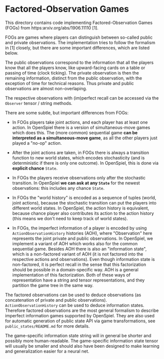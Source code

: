 # Factored-Observation Games

This directory contains code implementing Factored-Observation Games (FOGs) from
https:arxiv.org/abs/1906.11110 [1].

FOGs are games where players can distinguish between so-called public and
private observations. The implementation tries to follow the formalism in [1]
closely, but there are some important differences, which are listed below.

The public observations correspond to the information that all the players know
that all the players know, like upward-facing cards on a table or passing of
time (clock ticking). The private observation is then the remaining information,
distinct from the public observation, with the exception of time for technical
reasons. Thus private and public observations are almost non-overlaping.

The respective observations with (im)perfect recall can be accessed via the
`Observer` tensor / string methods.

There are some subtle, but important differences from FOGs:

-   In FOGs players take joint actions, and each player has at least one action.
    In OpenSpiel there is a version of simultaneous-move games which does this.
    The (more common) sequential game **can be interpreted as a
    simultaneous-move game**, as all the other players just played a "no-op"
    action.

-   After the joint actions are taken, in FOGs there is always a transition
    function to new world states, which encodes stochasticity (and is
    deterministic if there is only one outcome). In OpenSpiel, this is done via
    **explicit chance** `State`.

-   In FOGs the players receive observations only after the stochastic
    transition. In OpenSpiel **we can ask at any `State`** for the newest
    observations: this includes any chance `State`.

-   In FOGs the "world history" is encoded as a sequence of tuples (world, joint
    actions), because the stochastic transition can put the players into
    different world states. In OpenSpiel, the action history is equivalent,
    because chance player also contributes its action to the action history
    (this means we don't need to keep track of world states).

-   In FOGs, the imperfect information of a player is encoded by using
    `ActionObservationHistory` histories (AOH), where "Observation" here
    represents the joint private and public observations. In OpenSpiel, we
    implement a variant of AOH which works also for the common sequential game.
    Besides AOH there is also an "information state", which is a non-factored
    variant of AOH (it is not factored into the respective actions and
    observations). Even though information state is non-factored, it is perfect
    recall in the sense that this factorization should be possible in a
    domain-specific way. AOH is a general implementation of this factorization.
    Both of these ways of representation have a string and tensor
    representations, and they partition the game tree in the same way.

The factored observations can be used to deduce observations (as concatenation
of private and public observations). `ActionObservationHistory` can be used to
deduce information states. Therefore factored observations are the most general
formalism to describe imperfect information games supported by OpenSpiel. They
are also used for automatic generation of public state API via game
transformations, see `public_states/README.md` for more details.

The game-specific information state string will in general be shorter and
possibly more human-readable. The game-specific information state tensor will
usually be smaller and should also have been designed to make learning and
generalization easier for a neural net.

